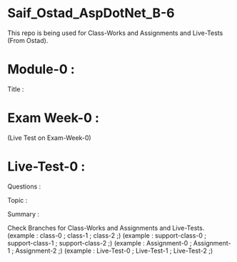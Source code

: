 # Saif_Ostad_AspDotNet_B-6
This repo is being used for Class-Works and Assignments and Live-Tests (From Ostad).


# Module-0 :
Title : 


# Exam Week-0 : 
(Live Test on Exam-Week-0)


# Live-Test-0 :
Questions : 

Topic : 

Summary : 


Check Branches for Class-Works and Assignments and Live-Tests.
(example : class-0 ; class-1 ; class-2 ;)
(example : support-class-0 ; support-class-1 ; support-class-2 ;)
(example : Assignment-0 ; Assignment-1 ; Assignment-2 ;)
(example : Live-Test-0 ; Live-Test-1 ; Live-Test-2 ;)
